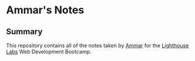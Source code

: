 # Ammar's Notes

## Summary

This repository contains all of the notes taken by [Ammar](https://github.com/ashakir96/lighthouse-web-notes/blob/master/README.md) for the [Lighthouse Labs](https://www.lighthouselabs.ca/) Web Development Bootcamp.



